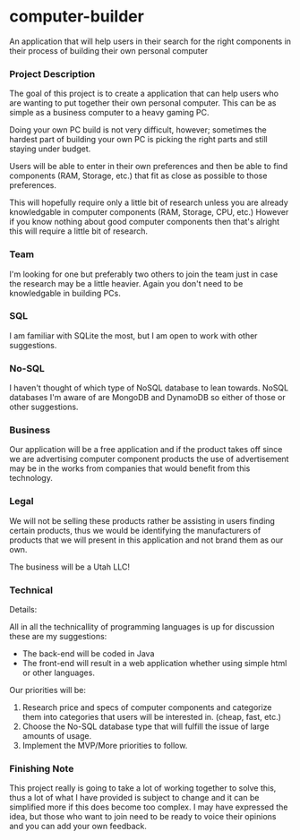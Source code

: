 # computer-builder
An application that will help users in their search for the right components in their process of building their own personal computer

### Project Description

The goal of this project is to create a application that can help users who are wanting to put together their own personal computer. This can be as simple as a business computer to a heavy gaming PC.

Doing your own PC build is not very difficult, however; sometimes the hardest part of building your own PC is picking the right parts and still staying under budget.

Users will be able to enter in their own preferences and then be able to find components (RAM, Storage, etc.) that fit as close as possible to those preferences.

This will hopefully require only a little bit of research unless you are already knowledgable in computer components (RAM, Storage, CPU, etc.) However if you know nothing about good computer components then that's alright this will require a little bit of research.

### Team

I'm looking for one but preferably two others to join the team just in case the research may be a little heavier. Again you don't need to be knowledgable in building PCs.

### SQL

I am familiar with SQLite the most, but I am open to work with other suggestions.

### No-SQL

I haven't thought of which type of NoSQL database to lean towards. NoSQL databases I'm aware of are MongoDB and DynamoDB so either of those or other suggestions.

### Business

Our application will be a free application and if the product takes off since we are advertising computer component products the use of advertisement may be in the works from companies that would benefit from this technology.

### Legal

We will not be selling these products rather be assisting in users finding certain products, thus we would be identifying the manufacturers of products that we will present in this application and not brand them as our own.

The business will be a Utah LLC!

### Technical

Details:

All in all the technicallity of programming languages is up for discussion these are my suggestions:

* The back-end will be coded in Java
* The front-end will result in a web application whether using simple html or other languages.

Our priorities will be:

1. Research price and specs of computer components and categorize them into categories that users will be interested in. (cheap, fast, etc.)
2. Choose the No-SQL database type that will fulfill the issue of large amounts of usage.
3. Implement the MVP/More priorities to follow.

### Finishing Note

This project really is going to take a lot of working together to solve this, thus a lot of what I have provided is subject to change and it can be simplified more if this does become too complex. I may have expressed the idea, but those who want to join need to be ready to voice their opinions and you can add your own feedback.
